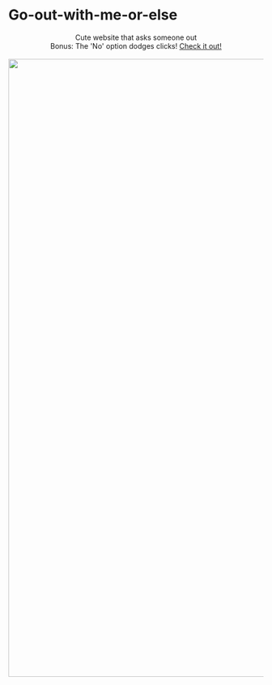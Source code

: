 # Go-out-with-me-or-else
<div align='center'>Cute website that asks someone out <br>
Bonus: The 'No' option dodges clicks!
<a href="vikashini-g.github.io/Go-out-with-me-or-else/">Check it out!</a><br><br>
<img width="1218" alt="image" src="https://github.com/Vikashini-G/Go-out-with-me-or-else/assets/112184188/af227b2f-b39d-4b62-8d5a-303207f74e74">
</div>
